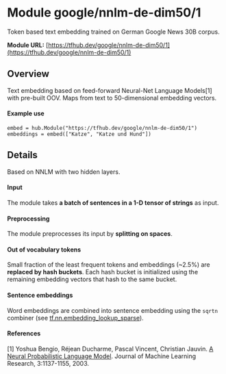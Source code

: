 # Module google/&zwnj;nnlm-de-dim50/1
Token based text embedding trained on German Google News 
30B corpus.

<!-- dataset: Google News -->
<!-- language: de -->
<!-- module-type: text-embedding -->
<!-- network-architecture: NNLM -->

**Module URL:** [https://tfhub.dev/google/nnlm-de-dim50/1](https://tfhub.dev/google/nnlm-de-dim50/1)

## Overview

Text embedding based on feed-forward Neural-Net Language Models[1] with
pre-built OOV. Maps from text to 50-dimensional embedding vectors.

#### Example use
```
embed = hub.Module("https://tfhub.dev/google/nnlm-de-dim50/1")
embeddings = embed(["Katze", "Katze und Hund"])
```

## Details
Based on NNLM with two hidden layers.

#### Input
The module takes **a batch of sentences in a 1-D tensor of strings** as input.

#### Preprocessing
The module preprocesses its input by **splitting on spaces**.

#### Out of vocabulary tokens
Small fraction of the least frequent tokens and embeddings (~2.5%) are
**replaced by hash buckets**. Each hash bucket is initialized using the remaining
embedding vectors that hash to the same bucket.

#### Sentence embeddings
Word embeddings are combined into sentence embedding using the `sqrtn` combiner
(see [tf.nn.embedding_lookup_sparse](https://www.tensorflow.org/versions/master/api_docs/python/tf/nn/embedding_lookup_sparse)).

#### References
[1] Yoshua Bengio, Réjean Ducharme, Pascal Vincent, Christian Jauvin.
[A Neural Probabilistic Language Model](http://www.jmlr.org/papers/volume3/bengio03a/bengio03a.pdf).
Journal of Machine Learning Research, 3:1137-1155, 2003.
